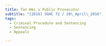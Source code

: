 ```yaml
---
title: Tan Wei v Public Prosecutor 
subtitle: "[2016] SGHC 72 / 20\_April\_2016"
tags:
  - Criminal Procedure and Sentencing
  - Sentencing
  - Appeals

---
```


